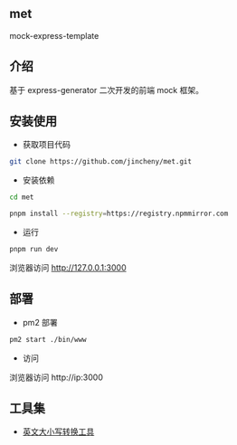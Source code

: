 ## met

mock-express-template

## 介绍

基于 express-generator 二次开发的前端 mock 框架。

## 安装使用

- 获取项目代码

```bash
git clone https://github.com/jincheny/met.git
```

- 安装依赖

```bash
cd met

pnpm install --registry=https://registry.npmmirror.com

```

- 运行

```bash
pnpm run dev

```

浏览器访问 http://127.0.0.1:3000

## 部署

- pm2 部署

```bash
pm2 start ./bin/www
```

- 访问

浏览器访问 http://ip:3000

## 工具集

- [英文大小写转换工具](https://www.bejson.com/convert/uplowercase/)
